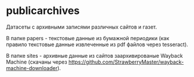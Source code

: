 # publicarchives

Датасеты с архивными записями различных сайтов и газет.


В папке papers - текстовые данные из бумажной периодики (как правило текстовые данные извлеченные из pdf файлов через tesseract).


В папке sites - архивные данные из сайтов заархивированые Wayback Machine (скачаны через https://github.com/StrawberryMaster/wayback-machine-downloader).
